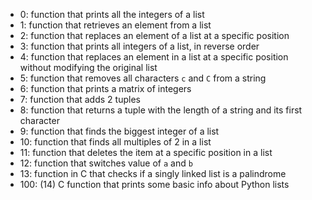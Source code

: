 - 0: function that prints all the integers of a list
- 1: function that retrieves an element from a list
- 2: function that replaces an element of a list at a specific position
- 3: function that prints all integers of a list, in reverse order
- 4: function that replaces an element in a list at a specific position without modifying the original list
- 5: function that removes all characters `c` and `C` from a string
- 6: function that prints a matrix of integers
- 7: function that adds 2 tuples
- 8: function that returns a tuple with the length of a string and its first character
- 9: function that finds the biggest integer of a list
- 10: function that finds all multiples of 2 in a list
- 11: function that deletes the item at a specific position in a list
- 12: function that switches value of `a` and `b`
- 13: function in C that checks if a singly linked list is a palindrome
- 100: (14) C function that prints some basic info about Python lists
